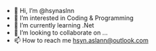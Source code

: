 - 👋 Hi, I’m @hsynaslnn
- 👀 I’m interested in Coding & Programming
- 🌱 I’m currently learning .Net
- 💞️ I’m looking to collaborate on ...
- 📫 How to reach me hsyn.aslann@outlook.com

<!---
hsynaslnn/hsynaslnn is a ✨ special ✨ repository because its `README.md` (this file) appears on your GitHub profile.
You can click the Preview link to take a look at your changes.
--->
